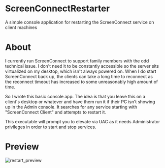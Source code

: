 # ScreenConnectRestarter
A simple console application for restarting the ScreenConnect service on client machines

# About
I currently run ScreenConnect to support family members with the odd technical issue. I don't need it to be constantly accessible so the server sits virtualized on my desktop, which isn't always powered on. When I do start ScreenConnect back up, the clients can take a long time to reconnect as the reconnect timeout has increased to some unreasonably high amount of time.

So I wrote this basic console app. The idea is that you leave this on a client's desktop or whatever and have them run it if their PC isn't showing up in the Admin console. It searches for any service starting with "ScreenConnect Client" and attempts to restart it.

This executable will prompt you to elevate via UAC as it needs Administrator privileges in order to start and stop services.

# Preview
![restart_preview](https://cloud.githubusercontent.com/assets/5166470/7969668/4f680cc2-09ed-11e5-8a84-7fd852288d74.png)
